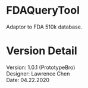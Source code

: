 # FDAQueryTool
Adaptor to FDA 510k database.

# Version Detail
Version: 1.0.1 (PrototypeBro)
<br />Designer: Lawrence Chen
<br />Date: 04.22.2020

